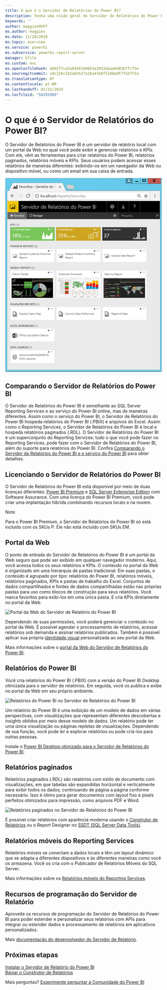 ```yaml
---
title: O que é o Servidor de Relatórios do Power BI?
description: Tenha uma visão geral do Servidor de Relatórios do Power BI para entender como ele se encaixa no SSRS (Microsoft SQL Server Reporting Services) e no restante do Power BI.
keywords: ''
author: maggiesMSFT
ms.author: maggies
ms.date: 11/20/2018
ms.topic: overview
ms.service: powerbi
ms.subservice: powerbi-report-server
manager: kfile
ms.custom: mvc
ms.openlocfilehash: 4db2f7ca5a84563e86b3a3033daae6d83bffcf5e
ms.sourcegitcommit: c8c126c1b2ab4527a16a4fb8f5208e0f7fa5ff5a
ms.translationtype: HT
ms.contentlocale: pt-BR
ms.lasthandoff: 01/15/2019
ms.locfileid: "54291960"
---
```

# <a name="what-is-power-bi-report-server"></a>O que é o Servidor de Relatórios do Power BI?

O Servidor de Relatórios do Power BI é um servidor de relatório local com um portal da Web no qual você pode exibir e gerenciar relatórios e KPIs. Com ele, vêm as ferramentas para criar relatórios do Power BI, relatórios paginados, relatórios móveis e KPIs. Seus usuários podem acessar esses relatórios de maneiras diferentes: exibindo-os em um navegador da Web ou dispositivo móvel, ou como um email em sua caixa de entrada.

![Portal da Web do Servidor de Relatório do Power BI](media/get-started/power-bi-report-server-overview.png)

## <a name="comparing-power-bi-report-server"></a>Comparando o Servidor de Relatórios do Power BI 
O Servidor de Relatórios do Power BI é semelhante ao SQL Server Reporting Services e ao serviço do Power BI online, mas de maneiras diferentes. Assim como o serviço do Power BI, o Servidor de Relatórios do Power BI hospeda relatórios do Power BI (.PBIX) e arquivos do Excel. Assim como o Reporting Services, o Servidor de Relatórios do Power BI é local e hospeda relatórios paginados (.RDL). O Servidor de Relatórios do Power BI é um superconjunto do Reporting Services: tudo o que você pode fazer no Reporting Services, pode fazer com o Servidor de Relatórios do Power BI, além do suporte para relatórios do Power BI. Confira [Comparando o Servidor de Relatórios do Power BI e o serviço do Power BI](compare-report-server-service.md) para obter detalhes.

## <a name="licensing-power-bi-report-server"></a>Licenciando o Servidor de Relatórios do Power BI
O Servidor de Relatórios do Power BI está disponível por meio de duas licenças diferentes: [Power BI Premium](../service-premium.md) e [SQL Server Enterprise Edition](https://www.microsoft.com/sql-server/sql-server-2017-editions) com Software Assurance. Com uma licença do Power BI Premium, você pode criar uma implantação híbrida combinando recursos locais e na nuvem.  

> [!NOTE]
> Para o Power BI Premium, o Servidor de Relatórios do Power BI só está incluído com os SKUs P. Ele não está incluído com SKUs EM.

## <a name="web-portal"></a>Portal da Web
O ponto de entrada do Servidor de Relatórios do Power BI é um portal da Web seguro que pode ser exibido em qualquer navegador moderno. Aqui, você acessa todos os seus relatórios e KPIs. O conteúdo no portal da Web é organizado em uma hierarquia de pastas tradicional. Em suas pastas, o conteúdo é agrupado por tipo: relatórios do Power BI, relatórios móveis, relatórios paginados, KPIs e pastas de trabalho do Excel. Conjuntos de dados compartilhados e fontes de dados compartilhadas estão nas próprias pastas para uso como blocos de construção para seus relatórios. Você marca favoritos para exibi-los em uma única pasta. E cria KPIs diretamente no portal da Web. 

![Portal da Web do Servidor de Relatório do Power BI](media/get-started/web-portal.png)

Dependendo de suas permissões, você poderá gerenciar o conteúdo no portal da Web. É possível agendar o processamento de relatórios, acessar relatórios sob demanda e assinar relatórios publicados. Também é possível aplicar sua própria [identidade visual](https://docs.microsoft.com/sql/reporting-services/branding-the-web-portal) personalizada ao seu portal da Web. 

Mais informações sobre o [portal da Web do Servidor de Relatórios do Power BI](https://docs.microsoft.com/sql/reporting-services/web-portal-ssrs-native-mode).

## <a name="power-bi-reports"></a>Relatórios do Power BI
Você cria relatórios do Power BI (.PBIX) com a versão do Power BI Desktop otimizada para o servidor de relatórios. Em seguida, você os publica e exibe no portal da Web em seu próprio ambiente.

![Relatórios do Power BI no Servidor de Relatórios do Power BI](media/get-started/powerbi-reports.png)

Um relatório do Power BI é uma exibição de um modelo de dados em várias perspectivas, com visualizações que representam diferentes descobertas e insights obtidos por meio desse modelo de dados.  Um relatório pode ter uma única visualização ou páginas repletas de visualizações. Dependendo de sua função, você pode ler e explorar relatórios ou pode criá-los para outras pessoas.

Instale o [Power BI Desktop otimizado para o Servidor de Relatórios do Power BI](quickstart-create-powerbi-report.md).

## <a name="paginated-reports"></a>Relatórios paginados
Relatórios paginados (.RDL) são relatórios com estilo de documento com visualizações, em que tabelas são expandidas horizontal e verticalmente para exibir todos os dados, continuando de página a página conforme necessário. Isso é ótimo para gerar documentos com layout fixo e pixels perfeitos otimizados para impressão, como arquivos PDF e Word. 

![Relatórios paginados no Servidor de Relatórios do Power BI](media/get-started/paginated-reports.png)

É possível criar relatórios com aparência moderna usando o [Construtor de Relatórios](https://docs.microsoft.com/sql/reporting-services/report-builder/report-builder-in-sql-server-2016) ou o Report Designer no [SSDT (SQL Server Data Tools)](https://docs.microsoft.com/sql/reporting-services/tools/reporting-services-in-sql-server-data-tools-ssdt). 

## <a name="reporting-services-mobile-reports"></a>Relatórios móveis do Reporting Services
Relatórios móveis se conectam a dados locais e têm um layout dinâmico que se adapta a diferentes dispositivos e às diferentes maneiras como você os armazena. Você os cria com o Publicador de Relatórios Móveis do SQL Server.

Mais informações sobre os [Relatórios móveis do Reporting Services](https://docs.microsoft.com/sql/reporting-services/mobile-reports/create-mobile-reports-with-sql-server-mobile-report-publisher). 

## <a name="report-server-programming-features"></a>Recursos de programação do Servidor de Relatório
Aproveite os recursos de programação do Servidor de Relatórios do Power BI para poder estender e personalizar seus relatórios com APIs para integrar ou estender dados e processamento de relatórios em aplicativos personalizados.

Mais [documentação do desenvolvedor do Servidor de Relatório](https://docs.microsoft.com/sql/reporting-services/reporting-services-developer-documentation).

## <a name="next-steps"></a>Próximas etapas
[Instalar o Servidor de Relatório do Power BI](install-report-server.md)  
[Baixar o Construtor de Relatórios](https://www.microsoft.com/download/details.aspx?id=53613)  

Mais perguntas? [Experimente perguntar à Comunidade do Power BI](https://community.powerbi.com/)


